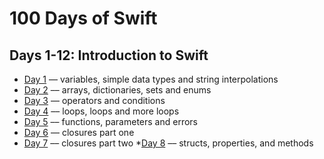 # 100 Days of Swift

## Days 1-12: Introduction to Swift

* [Day 1](https://github.com/noname19871/100-days-of-swift/blob/master/Day%201.playground/Contents.swift) –– variables, simple data types and string interpolations
* [Day 2](https://github.com/noname19871/100-days-of-swift/blob/master/Day%202.playground/Contents.swift) –– arrays, dictionaries, sets and enums
* [Day 3](https://github.com/noname19871/100-days-of-swift/blob/master/Day%203.playground/Contents.swift) –– operators and conditions
* [Day 4](https://github.com/noname19871/100-days-of-swift/blob/master/Day%204.playground/Contents.swift) –– loops, loops and more loops
* [Day 5](https://github.com/noname19871/100-days-of-swift/blob/master/Day%205.playground/Contents.swift) –– functions, parameters and errors
* [Day 6](https://github.com/noname19871/100-days-of-swift/blob/master/Day%206.playground/Contents.swift) –– closures part one
* [Day 7](https://github.com/noname19871/100-days-of-swift/blob/master/Day%206.playground/Contents.swift) –– closures part two
*[Day 8](https://github.com/noname19871/100-days-of-swift/blob/master/Day%208.playground/Contents.swift) –– structs, properties, and methods
